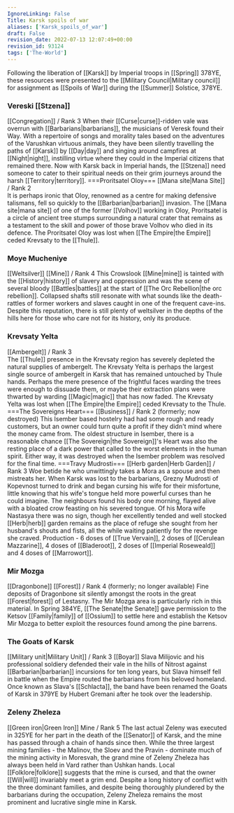 ```yaml
---
IgnoreLinking: False
Title: Karsk spoils of war
aliases: ['Karsk_spoils_of_war']
draft: False
revision_date: 2022-07-13 12:07:49+00:00
revision_id: 93124
tags: ['The-World']
---
```


Following the liberation of [[Karsk]] by Imperial troops in [[Spring]] 378YE, these resources were presented to the [[Military Council|Military council]] for assignment as [[Spoils of War]] during the [[Summer]] Solstice, 378YE.
### Vereski [[Stzena]]
[[Congregation]] / Rank 3
When their [[Curse|curse]]-ridden vale was overrun with [[Barbarians|barbarians]], the musicians of Veresk found their Way. With a repertoire of songs and morality tales based on the adventures of the Varushkan virtuous animals, they have been silently travelling the paths of [[Karsk]] by [[Day|day]] and singing around campfires at [[Night|night]], instilling virtue where they could in the Imperial citizens that remained there. Now with Karsk back in Imperial hands, the [[Stzena]] need someone to cater to their spiritual needs on their grim journeys around the harsh [[Territory|territory]].
===Proritsatel Oloy=== 
[[Mana site|Mana Site]] / Rank 2  
It is perhaps ironic that Oloy, renowned as a centre for making defensive talismans, fell so quickly to the [[Barbarian|barbarian]] invasion. The [[Mana site|mana site]] of one of the former [[Volhov]] working in Oloy, Proritsatel is a circle of ancient tree stumps surrounding a natural crater that remains as a testament to the skill and power of those brave Volhov who died in its defence. The Proritsatel Oloy was lost when [[The Empire|the Empire]] ceded Krevsaty to the [[Thule]].
### Moye Mucheniye
[[Weltsilver]] [[Mine]] / Rank 4
This Crowslook [[Mine|mine]] is tainted with the [[History|history]] of slavery and oppression and was the scene of several bloody [[Battles|battles]] at the start of [[The Orc Rebellion|the orc rebellion]]. Collapsed shafts still resonate with what sounds like the death-rattles of former workers and slaves caught in one of the frequent cave-ins. Despite this reputation, there is still plenty of weltsilver in the depths of the hills here for those who care not for its history, only its produce.
### Krevsaty Yelta
[[Ambergelt]] / Rank 3  
The [[Thule]] presence in the Krevsaty region has severely depleted the natural supplies of ambergelt. The Krevsaty Yelta is perhaps the largest single source of ambergelt in Karsk that has remained untouched by Thule hands. Perhaps the mere presence of the frightful faces warding the trees were enough to dissuade them, or maybe their extraction plans were thwarted by warding [[Magic|magic]] that has now faded. The Krevsaty Yelta was lost when [[The Empire|the Empire]] ceded Krevsaty to the Thule.
===The Sovereigns Heart=== 
[[Business]] / Rank 2  (formerly; now destroyed)
This Isember based hostelry had had some rough and ready customers, but an owner could turn quite a profit if they didn't mind where the money came from. The oldest structure in Isember, there is a reasonable chance [[The Sovereign|the Sovereign]]'s Heart was also the resting place of a dark power that called to the worst elements in the human spirit. Either way, it was destroyed when the Isember problem was resolved for the final time.
===Travy Mudrosti=== 
[[Herb garden|Herb Garden]] / Rank 3
Woe betide he who unwittingly takes a Mora as a spouse and then mistreats her. When Karsk was lost to the barbarians, Grezny Mudrosti of Kopevnost turned to drink and began cursing his wife for their misfortune, little knowing that his wife's tongue held more powerful curses than he could imagine. The neighbours found his body one morning, flayed alive with a bloated crow feasting on his severed tongue. Of his Mora wife Nastasya there was no sign, though her excellently tended and well stocked [[Herb|herb]] garden remains as the place of refuge she sought from her husband's shouts and fists, all the while waiting patiently for the revenge she craved.
Production - 6 doses of [[True Vervain]], 2 doses of [[Cerulean Mazzarine]], 4 doses of [[Bladeroot]], 2 doses of [[Imperial Roseweald]] and 4 doses of [[Marrowort]].
### Mir Mozga
[[Dragonbone]] [[Forest]] / Rank 4 (formerly; no longer available)
Fine deposits of Dragonbone sit silently amongst the roots in the great [[Forest|forest]] of Lestasny. The Mir Mozga area is particularly rich in this material. In Spring 384YE, [[The Senate|the Senate]] gave permission to the Ketsov [[Family|family]] of [[Ossium]] to settle here and establish the Ketsov Mir Mozga to better exploit the resources found among the pine barrens.
### The Goats of Karsk
[[Military unit|Military Unit]] / Rank 3
[[Boyar]] Slava Milijovic and his professional soldiery defended their vale in the hills of Nitrost against [[Barbarian|barbarian]] incursions for ten long years, but Slava himself fell in battle when the Empire routed the barbarians from his beloved homeland. Once known as Slava's [[Schlacta]], the band have been renamed the Goats of Karsk in 379YE by Hubert Gremani after he took over the leadership.
### Zeleny Zheleza
[[Green iron|Green Iron]] Mine / Rank 5
The last actual Zeleny was executed in 325YE for her part in the death of the [[Senator]] of Karsk, and the mine has passed through a chain of hands since then. While the three largest mining families - the Malinov, the Sloev and the Pravin - dominate much of the mining activity in Moresvah, the grand mine of Zeleny Zheleza has always been held in Vard rather than Ushkan hands. Local [[Folklore|folklore]] suggests that the mine is cursed, and that the owner [[Will|will]] invariably meet a grim end. Despite a long history of conflict with the three dominant families, and despite being thoroughly plundered by the barbarians during the occupation, Zeleny Zheleza remains the most prominent and lucrative single mine in Karsk.